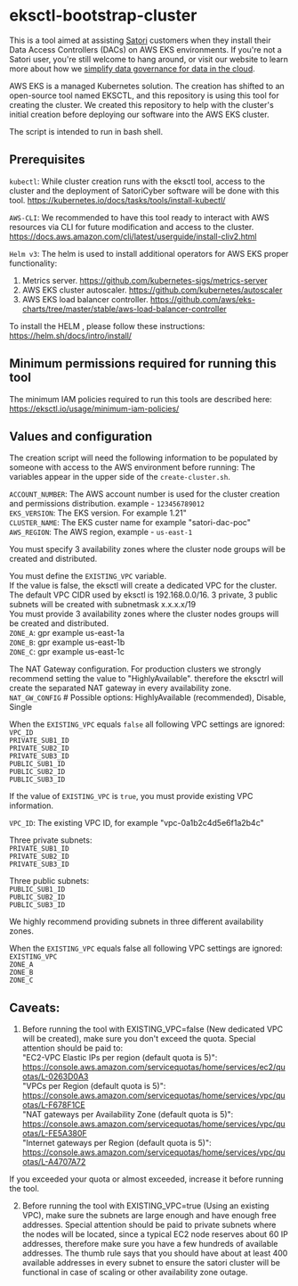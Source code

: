 # eksctl-bootstrap-cluster

This is a tool aimed at assisting [Satori](https://satoricyber.com) customers when they install their Data Access Controllers (DACs) on AWS EKS environments. If you're not a Satori user, you're still welcome to hang around, or visit our website to learn more about how we [simplify data governance for data in the cloud](https://satoricyber.com).

AWS EKS is a managed Kubernetes solution. The creation has shifted to an open-source tool named EKSCTL, and this repository is using this tool for creating the cluster. We created this repository to help with the cluster's initial creation before deploying our software into the AWS EKS cluster.

The script is intended to run in bash shell.
## Prerequisites
`kubectl`: While cluster creation runs with the eksctl tool, access to the cluster and the deployment of SatoriCyber software will be done with this tool.
https://kubernetes.io/docs/tasks/tools/install-kubectl/

`AWS-CLI`: We recommended to have this tool ready to interact with AWS resources via CLI for future modification and access to the cluster.
https://docs.aws.amazon.com/cli/latest/userguide/install-cliv2.html

`Helm v3`: The helm is used to install additional operators for AWS EKS proper functionality:
  1. Metrics server. https://github.com/kubernetes-sigs/metrics-server
  2. AWS EKS cluster autoscaler. https://github.com/kubernetes/autoscaler
  3. AWS EKS load balancer controller.  https://github.com/aws/eks-charts/tree/master/stable/aws-load-balancer-controller  
    
To install the HELM , please follow these instructions: https://helm.sh/docs/intro/install/

## Minimum permissions required for running this tool
   The minimum IAM policies required to run this tools are described here: https://eksctl.io/usage/minimum-iam-policies/

## Values and configuration

The creation script will need the following information to be populated by someone with access to the AWS environment before running:
The variables appear in the upper side of the `create-cluster.sh`.

`ACCOUNT_NUMBER`: The AWS account number is used for the cluster creation and permissions distribution.
example - `123456789012`  
`EKS_VERSION`: The EKS version. For example 1.21"  
`CLUSTER_NAME`: The EKS custer name for example "satori-dac-poc"  
`AWS_REGION`: The AWS region, example - `us-east-1`  
  
You must specify 3 availability zones where the cluster node groups will be created and distributed.  
  
  
You must define the `EXISTING_VPC` variable.  
If the value is false, the eksctl will create a dedicated VPC for the cluster. The default VPC CIDR used by eksctl is 192.168.0.0/16. 3 private, 3 public subnets will be created with subnetmask x.x.x.x/19  
You must provide 3 availability zones where the cluster nodes groups will be created and distributed.  
`ZONE_A`: gpr example us-east-1a  
`ZONE_B`: gpr example us-east-1b  
`ZONE_C`: gpr example us-east-1c  
  
The NAT Gateway configuration. For production clusters we strongly recommend setting the value to "HighlyAvailable". therefore the eksctrl will create the separated NAT gateway in every availability zone.  
`NAT_GW_CONFIG` # Possible options: HighlyAvailable (recommended), Disable, Single  
  
When the `EXISTING_VPC` equals `false` all following VPC settings are ignored:  
`VPC_ID`  
`PRIVATE_SUB1_ID`  
`PRIVATE_SUB2_ID`  
`PRIVATE_SUB3_ID`  
`PUBLIC_SUB1_ID`  
`PUBLIC_SUB2_ID`  
`PUBLIC_SUB3_ID`  

If the value of `EXISTING_VPC` is `true`, you must provide existing VPC information.  
  
`VPC_ID`: The existing VPC ID, for example "vpc-0a1b2c4d5e6f1a2b4c"  
  
Three private subnets:  
`PRIVATE_SUB1_ID`  
`PRIVATE_SUB2_ID`  
`PRIVATE_SUB3_ID`  
  
Three public subnets:  
`PUBLIC_SUB1_ID`  
`PUBLIC_SUB2_ID`  
`PUBLIC_SUB3_ID`  
  
We highly recommend providing subnets in three different availability zones.  
  
  
When the `EXISTING_VPC` equals false all following VPC settings are ignored:  
`EXISTING_VPC`  
`ZONE_A`  
`ZONE_B`  
`ZONE_C`  
  
  
## Caveats:  
  
1. Before running the tool with EXISTING_VPC=false (New dedicated VPC will be created), make sure you don't exceed the quota. Special attention should be paid to:  
  "EC2-VPC Elastic IPs per region (default quota is 5)": https://console.aws.amazon.com/servicequotas/home/services/ec2/quotas/L-0263D0A3  
  "VPCs per Region (default quota is 5)": https://console.aws.amazon.com/servicequotas/home/services/vpc/quotas/L-F678F1CE  
  "NAT gateways per Availability Zone (default quota is 5)": https://console.aws.amazon.com/servicequotas/home/services/vpc/quotas/L-FE5A380F  
  "Internet gateways per Region (default quota is 5)":  https://console.aws.amazon.com/servicequotas/home/services/vpc/quotas/L-A4707A72  
  
  If you exceeded your quota or almost exceeded, increase it before running the tool.  
  
2. Before running the tool with EXISTING_VPC=true (Using an existing VPC), make sure the subnets are large enough and have enough free addresses. Special attention should be paid to private subnets where the nodes will be located, since a typical EC2 node reserves about 60 IP addresses, therefore make sure you have a few hundreds of available addresses.  The thumb rule says that you should have about at least 400 available addresses in every subnet to ensure the satori cluster will be functional in case of scaling or other availability zone outage.  
  
